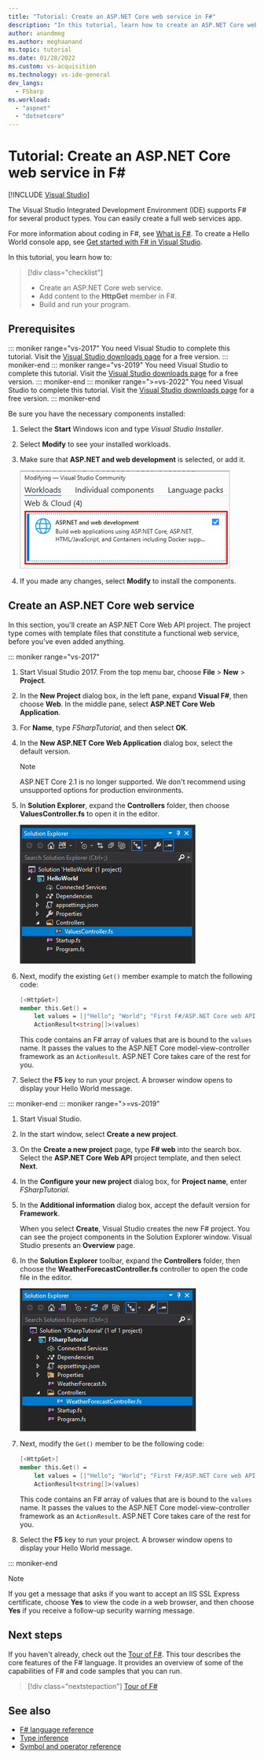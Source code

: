 ```yaml
---
title: "Tutorial: Create an ASP.NET Core web service in F#"
description: "In this tutorial, learn how to create an ASP.NET Core web service in Visual Studio with F#."
author: anandmeg
ms.author: meghaanand
ms.topic: tutorial
ms.date: 01/28/2022
ms.custom: vs-acquisition
ms.technology: vs-ide-general
dev_langs:
  - FSharp
ms.workload:
  - "aspnet"
  - "dotnetcore"
---
```

# Tutorial: Create an ASP.NET Core web service in F#

 [!INCLUDE [Visual Studio](~/includes/applies-to-version/vs-not-mac.md)]

The Visual Studio Integrated Development Environment (IDE) supports F# for several product types.
You can easily create a full web services app.

For more information about coding in F#, see [What is F#](/dotnet/fsharp/what-is-fsharp).
To create a Hello World console app, see [Get started with F# in Visual Studio](/dotnet/fsharp/get-started/get-started-visual-studio).

In this tutorial, you learn how to:

> [!div class="checklist"]
> - Create an ASP.NET Core web service.
> - Add content to the **HttpGet** member in F#.
> - Build and run your program.

## Prerequisites

::: moniker range="vs-2017"
You need Visual Studio to complete this tutorial.
Visit the [Visual Studio downloads page](https://visualstudio.microsoft.com/vs/older-downloads/?utm_medium=microsoft&utm_source=docs.microsoft.com&utm_campaign=vs+2017+download) for a free version.
::: moniker-end
::: moniker range="vs-2019"
You need Visual Studio to complete this tutorial.
Visit the [Visual Studio downloads page](https://visualstudio.microsoft.com/vs/) for a free version.
::: moniker-end
::: moniker range=">=vs-2022"
You need Visual Studio to complete this tutorial.
Visit the [Visual Studio downloads page](https://visualstudio.microsoft.com/downloads) for a free version.
::: moniker-end

Be sure you have the necessary components installed:

1. Select the **Start** Windows icon and type *Visual Studio Installer*.
1. Select **Modify** to see your installed workloads.
1. Make sure that **ASP.NET and web development** is selected, or add it.

   ![Screenshot shows modifying a workload in Visual Studio Installer.](./media/tutorial-fsharp-web-app/modify-visual-studio-workload.png)

1. If you made any changes, select **Modify** to install the components.

## Create an ASP.NET Core web service

In this section, you'll create an ASP.NET Core Web API project.
The project type comes with template files that constitute a functional web service, before you've even added anything.

::: moniker range="vs-2017"
1. Start Visual Studio 2017. From the top menu bar, choose **File** > **New** > **Project**.

1. In the **New Project** dialog box, in the left pane, expand **Visual F#**, then choose **Web**. In the middle pane, select **ASP.NET Core Web Application**.

1. For **Name**, type *FSharpTutorial*, and then select **OK**.

1. In the **New ASP.NET Core Web Application** dialog box, select the default version.

   > [!NOTE]
   > ASP.NET Core 2.1 is no longer supported.
   > We don't recommend using unsupported options for production environments.

1. In **Solution Explorer**, expand the **Controllers** folder, then choose **ValuesController.fs** to open it in the editor.

   ![Screenshot showing the Solution Explorer with the Values Controller expanded in an F# Web API project.](./media/tutorial-fsharp-web-app/values-controller-fsharp-solution-explorer.png)

1. Next, modify the existing `Get()` member example to match the following code:

   ```fsharp
   [<HttpGet>]
   member this.Get() =
       let values = [|"Hello"; "World"; "First F#/ASP.NET Core web API!"|]
       ActionResult<string[]>(values)
   ```

   This code contains an F# array of values that are is bound to the `values` name.
   It passes the values to the ASP.NET Core model-view-controller framework as an `ActionResult`.
   ASP.NET Core takes care of the rest for you.

1. Select the **F5** key to run your project.
   A browser window opens to display your Hello World message.

::: moniker-end
::: moniker range=">=vs-2019"
1. Start Visual Studio.

1. In the start window, select **Create a new project**.

1. On the **Create a new project** page, type **F# web** into the search box. Select the **ASP.NET Core Web API** project template, and then select **Next**.

1. In the **Configure your new project** dialog box, for **Project name**, enter *FSharpTutorial*.

1. In the **Additional information** dialog box, accept the default version for **Framework**.

   When you select **Create**, Visual Studio creates the new F# project. You can see the project components in the Solution Explorer window.
   Visual Studio presents an **Overview** page.

1. In the **Solution Explorer** toolbar, expand the **Controllers** folder, then choose the **WeatherForecastController.fs** controller to open the code file in the editor.

   ![Screenshot showing the Solution Explorer with the Weather Forecast Controller expanded in an F# Web API project.](./media/tutorial-fsharp-web-app/forecast-controller-fsharp-solution-explorer.png)

1. Next, modify the `Get()` member to be the following code:

   ```fsharp
   [<HttpGet>]
   member this.Get() =
       let values = [|"Hello"; "World"; "First F#/ASP.NET Core web API!"|]
       ActionResult<string[]>(values)
   ```

   This code contains an F# array of values that are is bound to the `values` name.
   It passes the values to the ASP.NET Core model-view-controller framework as an `ActionResult`.
   ASP.NET Core takes care of the rest for you.

1. Select the **F5** key to run your project.
   A browser window opens to display your Hello World message.

::: moniker-end

> [!NOTE]
> If you get a message that asks if you want to accept an IIS SSL Express certificate, choose **Yes** to view the code in a web browser, and then choose **Yes** if you receive a follow-up security warning message.

## Next steps

If you haven't already, check out the [Tour of F#](/dotnet/fsharp/tour).
This tour describes the core features of the F# language.
It provides an overview of some of the capabilities of F# and code samples that you can run.

> [!div class="nextstepaction"]
> [Tour of F#](/dotnet/fsharp/tour)

## See also

- [F# language reference](/dotnet/fsharp/language-reference/index)
- [Type inference](/dotnet/fsharp/language-reference/type-inference)
- [Symbol and operator reference](/dotnet/fsharp/language-reference/symbol-and-operator-reference/index)
